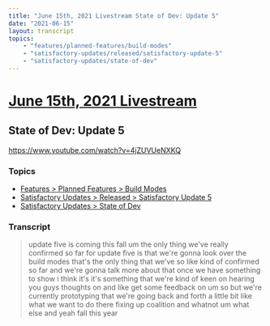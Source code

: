 ```yaml
---
title: "June 15th, 2021 Livestream State of Dev: Update 5"
date: "2021-06-15"
layout: transcript
topics:
    - "features/planned-features/build-modes"
    - "satisfactory-updates/released/satisfactory-update-5"
    - "satisfactory-updates/state-of-dev"
---
```

# [June 15th, 2021 Livestream](../2021-06-15.md)
## State of Dev: Update 5
https://www.youtube.com/watch?v=4jZUVUeNXKQ

### Topics
* [Features > Planned Features > Build Modes](../topics/features/planned-features/build-modes.md)
* [Satisfactory Updates > Released > Satisfactory Update 5](../topics/satisfactory-updates/released/satisfactory-update-5.md)
* [Satisfactory Updates > State of Dev](../topics/satisfactory-updates/state-of-dev.md)

### Transcript

> update five is coming this fall um the only thing we've really confirmed so far for update five is that we're gonna look over the build modes that's the only thing that we've so like kind of confirmed so far and we're gonna talk more about that once we have something to show i think it's it's something that we're kind of keen on hearing you guys thoughts on and like get some feedback on um so but we're currently prototyping that we're going back and forth a little bit like what we want to do there fixing up coalition and whatnot um what else and yeah fall this year
